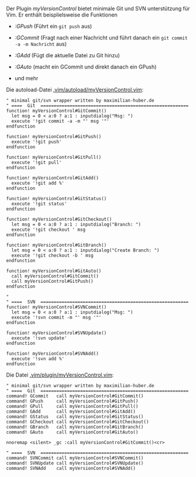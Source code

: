Der Plugin *myVersionControl* bietet minimale Git und SVN unterstützung für Vim.
Er enthält beisplielsweise die Funktionen

* *:GPush* (Führt ein `git push` aus)

* *:GCommit* (Fragt nach einer Nachricht und führt danach ein `git commit -a -m
  Nachricht` aus)

* *:GAdd* (Fügt die aktuelle Datei zu Git hinzu)

* *:GAuto* (macht ein GCommit und direkt danach ein GPush)

* und mehr

Die autoload-Datei
[.vim/autoload/myVersionControl.vim](https://github.com/maximilianhuber/myconfig/blob/master/vim/autoload/myVersionControl.vim):
```Vim Script
" minimal git/svn wrapper written by maximilian-huber.de
" ====  Git  ========================================================
function! myVersionControl#GitCommit()
  let msg = 0 < a:0 ? a:1 : inputdialog("Msg: ")
  execute '!git commit -a -m "' msg '"'
endfunction

function! myVersionControl#GitPush()
  execute '!git push'
endfunction

function! myVersionControl#GitPull()
  execute '!git pull'
endfunction

function! myVersionControl#GitAdd()
  execute '!git add %'
endfunction

function! myVersionControl#GitStatus()
  execute '!git status'
endfunction

function! myVersionControl#GitCheckout()
  let msg = 0 < a:0 ? a:1 : inputdialog("Branch: ")
  execute '!git checkout ' msg
endfunction

function! myVersionControl#GitBranch()
  let msg = 0 < a:0 ? a:1 : inputdialog("Create Branch: ")
  execute '!git checkout -b ' msg
endfunction

function! myVersionControl#GitAuto()
  call myVersionControl#GitCommit()
  call myVersionControl#GitPush()
endfunction

"
" ====  SVN  ========================================================
function! myVersionControl#SVNCommit()
  let msg = 0 < a:0 ? a:1 : inputdialog("Msg: ")
  execute '!svn commit -m "' msg '"'
endfunction

function! myVersionControl#SVNUpdate()
  execute '!svn update'
endfunction

function! myVersionControl#SVNAdd()
  execute '!svn add %'
endfunction
```
Die Datei
[.vim/plugin/myVersionControl.vim](https://github.com/maximilianhuber/myconfig/blob/master/vim/plugin/myVersionControl.vim):
```Vim Script
" minimal git/svn wrapper written by maximilian-huber.de
" ====  Git  ========================================================
command! GCommit   call myVersionControl#GitCommit()
command! GPush     call myVersionControl#GitPush()
command! GPull     call myVersionControl#GitPull()
command! GAdd      call myVersionControl#GitAdd()
command! GStatus   call myVersionControl#GitStatus()
command! GCheckout call myVersionControl#GitCheckout()
command! GBranch   call myVersionControl#GitBranch()
command! GAuto     call myVersionControl#GitAuto()

nnoremap <silent> _gc :call myVersionControl#GitCommit()<cr>

" ====  SVN  ========================================================
command! SVNCommit call myVersionControl#SVNCommit()
command! SVNUpdate call myVersionControl#SVNUpdate()
command! SVNAdd    call myVersionControl#SVNAdd()
```
